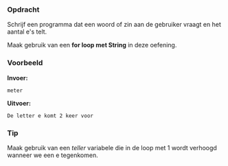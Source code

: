 ### Opdracht
Schrijf een programma dat een woord of zin aan de gebruiker vraagt en het aantal e's telt.

Maak gebruik van een **for loop met String** in deze oefening.

### Voorbeeld

**Invoer:**

    meter

**Uitvoer:**

    De letter e komt 2 keer voor

### Tip
Maak gebruik van een *teller* variabele die in de loop met 1 wordt verhoogd wanneer we een e tegenkomen.
